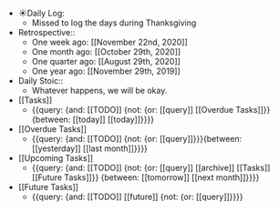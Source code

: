 - ☀️Daily Log:
    - Missed to log the days during Thanksgiving
- Retrospective::
    - One week ago: [[November 22nd, 2020]]
    - One month ago: [[October 29th, 2020]]
    - One quarter ago: [[August 29th, 2020]]
    - One year ago: [[November 29th, 2019]]
- Daily Stoic::
    - Whatever happens, we will be okay.
- [[Tasks]]
    - {{query: {and: [[TODO]] {not: {or: [[query]] [[Overdue Tasks]]}} {between: [[today]] [[today]]}}}}
- [[Overdue Tasks]]
    - {{query: {and: [[TODO]] {not: {or: [[query]]}}}{between: [[yesterday]] [[last month]]}}}}
- [[Upcoming Tasks]]
    - {{query: {and: [[TODO]] {not: {or: [[query]] [[archive]] [[Tasks]] [[Future Tasks]]}} {between: [[tomorrow]] [[next month]]}}}}
- [[Future Tasks]]
    - {{query: {and: [[TODO]] [[future]] {not: {or: [[query]]}}}}

